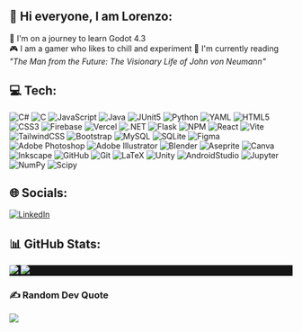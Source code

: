 ## 💫 Hi everyone, I am Lorenzo:
🌱 I'm on a journey to learn Godot 4.3<br>
🎮 I am a gamer who likes to chill and experiment<be>
📖 I'm currently reading _"The Man from the Future: The Visionary Life of John von Neumann"_

## 💻 Tech:
![C#](https://img.shields.io/badge/%23-%23239120.svg?style=flat&logo=c&logoColor=white) 
![C](https://img.shields.io/badge/-%2300599C.svg?style=flat&logo=c&logoColor=white) 
![JavaScript](https://img.shields.io/badge/JavaScript-%23323330.svg?style=flat&logo=javascript&logoColor=%23F7DF1E)
![Java](https://img.shields.io/badge/Java-F7DF1E.svg?style=flat&logo=openjdk&logoColor=black)
![JUnit5](https://img.shields.io/badge/JUnit-%23323330.svg?style=flat&logo=JUnit5&logoColor=#25A162)
![Python](https://img.shields.io/badge/Python-3670A0?style=flat&logo=python&logoColor=ffdd54) 
![YAML](https://img.shields.io/badge/YAML-%23ffffff.svg?style=flat&logo=yaml&logoColor=151515) 
![HTML5](https://img.shields.io/badge/HTML5-%23E34F26.svg?style=flat&logo=html5&logoColor=white) 
![CSS3](https://img.shields.io/badge/CSS3-%231572B6.svg?style=flat&logo=css3&logoColor=white) 
![Firebase](https://img.shields.io/badge/Firebase-DD2C00.svg?style=flat&logo=firebase) 
![Vercel](https://img.shields.io/badge/Vercel-%23000000.svg?style=flat&logo=vercel&logoColor=white) 
![.NET](https://img.shields.io/badge/.NET-512BD4?style=flat&logo=.net&logoColor=white) 
![Flask](https://img.shields.io/badge/Flask-%23000.svg?style=flat&logo=flask&logoColor=white) 
![NPM](https://img.shields.io/badge/NPM-%23CB3837.svg?style=flat&logo=npm&logoColor=white) 
![React](https://img.shields.io/badge/React-%2320232a.svg?style=flat&logo=react&logoColor=%2361DAFB) 
![Vite](https://img.shields.io/badge/Vite-%23646CFF.svg?style=flat&logo=vite&logoColor=white) 
![TailwindCSS](https://img.shields.io/badge/TailwindCSS-%2338B2AC.svg?style=flat&logo=tailwind-css&logoColor=white) 
![Bootstrap](https://img.shields.io/badge/BootStrap-%238511FA.svg?style=flat&logo=bootstrap&logoColor=white) 
![MySQL](https://img.shields.io/badge/MySQL-4479A1.svg?style=flat&logo=mysql&logoColor=white) 
![SQLite](https://img.shields.io/badge/SQLite-%2307405e.svg?style=flat&logo=sqlite&logoColor=white) 
![Figma](https://img.shields.io/badge/Figma-%23F24E1E.svg?style=flat&logo=figma&logoColor=white) 
![Adobe Photoshop](https://img.shields.io/badge/Photoshop-%2331A8FF.svg?style=flat&logo=adobe%20photoshop&logoColor=white) 
![Adobe Illustrator](https://img.shields.io/badge/Illustrator-%23FF9A00.svg?style=flat&logo=adobe%20illustrator&logoColor=white) 
![Blender](https://img.shields.io/badge/Blender-%23F5792A.svg?style=flat&logo=blender&logoColor=white) 
![Aseprite](https://img.shields.io/badge/Aseprite-FFFFFF?style=flat&logo=Aseprite&logoColor=#7D929E) 
![Canva](https://img.shields.io/badge/Canva-%2300C4CC.svg?style=flat&logo=Canva&logoColor=white) 
![Inkscape](https://img.shields.io/badge/Inkscape-e0e0e0?style=flat&logo=inkscape&logoColor=080A13) 
![GitHub](https://img.shields.io/badge/GitHub-%23121011.svg?style=flat&logo=github&logoColor=white) 
![Git](https://img.shields.io/badge/Git-%23F05033.svg?style=flat&logo=git&logoColor=white) 
![LaTeX](https://img.shields.io/badge/LaTex-%23008080.svg?style=flat&logo=latex&logoColor=white) 
![Unity](https://img.shields.io/badge/Unity-%23000000.svg?style=flat&logo=unity&logoColor=white) 
![AndroidStudio](https://img.shields.io/badge/AndroidStudio-34A853.svg?style=flat&logo=android&logoColor=white)
![Jupyter](https://img.shields.io/badge/Jupyter-F37626.svg?style=flat&logo=jupyter&logoColor=white)
![NumPy](https://img.shields.io/badge/NumPy-013243.svg?style=flat&logo=numpy&logoColor=white) 
![Scipy](https://img.shields.io/badge/SciPy-8CAAE6.svg?style=flat&logo=scipy&logoColor=black) 

## 🌐 Socials:
[![LinkedIn](https://img.shields.io/badge/LinkedIn-%230077B5.svg?logo=linkedin&logoColor=white)](https://linkedin.com/in/lorenzo-colelli) 

## 📊 GitHub Stats:
<div style="background-color:#151515">

![](https://github-readme-streak-stats.herokuapp.com/?user=colelli&theme=dark&hide_border=true)
![](https://github-readme-stats.vercel.app/api/top-langs/?username=colelli&theme=dark&hide_border=true&include_all_commits=false&count_private=true&layout=compact)

</div>

### ✍️ Random Dev Quote
![](https://quotes-github-readme.vercel.app/api?type=horizontal&theme=gruvbox)


<!--
**colelli/colelli** is a ✨ _special_ ✨ repository because its `README.md` (this file) appears on your GitHub profile.

Here are some ideas to get you started:

- 🔭 I’m currently working on ...
- 🌱 I’m currently learning ...
- 👯 I’m looking to collaborate on ...
- 🤔 I’m looking for help with ...
- 💬 Ask me about ...
- 📫 How to reach me: ...
- 😄 Pronouns: ...
- ⚡ Fun fact: ...
-->
